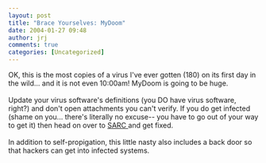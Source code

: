 ```yaml
---
layout: post
title: "Brace Yourselves: MyDoom"
date: 2004-01-27 09:48
author: jrj
comments: true
categories: [Uncategorized]
---
```

OK, this is the most copies of a virus I've ever gotten (180) on its first day in the wild... and it is not even 10:00am! MyDoom is going to be huge.
<br />
<br />Update your virus software's definitions (you DO have virus software, right?) and don't open attachments you can't verify. If you do get infected (shame on you... there's literally no excuse-- you have to go out of your way to get it) then head on over to <a href="http://www.sarc.com/avcenter/venc/data/w32.novarg.a@mm.html" target="_blank">SARC </a>and get fixed.
<br />
<br />In addition to self-propigation, this little nasty also includes a back door so that hackers can get into infected systems.
